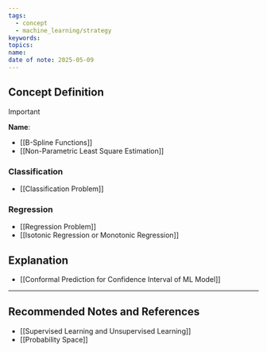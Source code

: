 ```yaml
---
tags:
  - concept
  - machine_learning/strategy
keywords: 
topics: 
name: 
date of note: 2025-05-09
---
```


## Concept Definition

>[!important]
>**Name**: 



- [[B-Spline Functions]]
- [[Non-Parametric Least Square Estimation]]

### Classification

- [[Classification Problem]]

### Regression

- [[Regression Problem]]
- [[Isotonic Regression or Monotonic Regression]]

## Explanation

- [[Conformal Prediction for Confidence Interval of ML Model]]






-----------
##  Recommended Notes and References

- [[Supervised Learning and Unsupervised Learning]]
- [[Probability Space]]